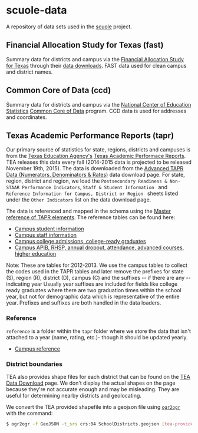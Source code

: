 # scuole-data
A repository of data sets used in the [scuole](https://github.com/texastribune/scuole) project.

## Financial Allocation Study for Texas (fast)

Summary data for districts and campus via the [Financial Allocation Study for Texas](http://fastexas.org/) through their [data downloads](http://fastexas.org/results/downloads.php). FAST data used for clean campus and district names.

## Common Core of Data (ccd)

Summary data for districts and campus via the [National Center of Education Statistics](https://nces.ed.gov/) [Common Core of Data](https://nces.ed.gov/ccd/ccddata.asp) program. CCD data is used for addresses and coordinates.

## Texas Academic Performance Reports (tapr)

Our primary source of statistics for state, regions, districts and campuses is from the [Texas Education Agency's](http://tea.texas.gov/) [Texas Academic Performace Reports](http://ritter.tea.state.tx.us/perfreport/tapr/). TEA releases this data every fall (2014-2015 data is projected to be released November 19th, 2015). The data is downloaded from the [Advanced TAPR Data (Numerators, Denominators & Rates)](http://ritter.tea.state.tx.us/perfreport/tapr/2014/download/DownloadData.html) data download page. For state, region, district and region, we load the `Postsecondary Readiness & Non-STAAR Performance Indicators`, `Staff & Student Information ` and `Reference Information for Campus, District or Region ` sheets listed under the `Other Indicators` list on the data download page.

The data is referenced and mapped in the schema using the [Master reference of TAPR elements](http://ritter.tea.state.tx.us/perfreport/tapr/2013/download/taprref.html). The reference tables can be found here:

- [Campus student information](http://ritter.tea.state.tx.us/perfreport/tapr/2013/download/cstud.html)
- [Campus staff information](http://ritter.tea.state.tx.us/perfreport/tapr/2013/download/cstaff.html)
- [Campus college admissions, college-ready graduates](http://ritter.tea.state.tx.us/perfreport/tapr/2013/download/ccad.html)
- [Campus APIB, RHSP, annual dropout, attendance, advanced courses, higher education](http://ritter.tea.state.tx.us/perfreport/tapr/2013/download/cothr.html)

Note: These are tables for 2012-2013. We use the campus tables to collect the codes used in the TAPR tables and later remove the prefixes for state (S), region (R), district (D), campus (C) and the suffixes -- if there are any -- indicating year Usually year suffixes are included for fields like college ready graduates where there are two graduation times within the school year, but not for demographic data which is representative of the entire year. Prefixes and suffixes are both handled in the data loaders.

### Reference

`reference` is a folder within the `tapr` folder where we store the data that isn't attached to a year (name, rating, etc.)- though it should be updated yearly.

- [Campus reference](http://ritter.tea.state.tx.us/perfreport/tapr/2013/download/cref.html)

### District boundaries

TEA also provides shape files for each district that can be found on the [TEA Data Download](http://tea.texas.gov/Texas_Schools/General_Information/School_District_Locator/Data_Download/) page. We don't display the actual shapes on the page because they're not accurate enough and may be misleading. They are useful for determining nearby districts and geolocating.

We convert the TEA provided shapefile into a geojson file using [`ogr2ogr`](http://www.gdal.org/ogr2ogr.html) with the command:

```sh
$ ogr2ogr -f GeoJSON -t_srs crs:84 SchoolDistricts.geojson [tea-provided-file-name].shp
```
